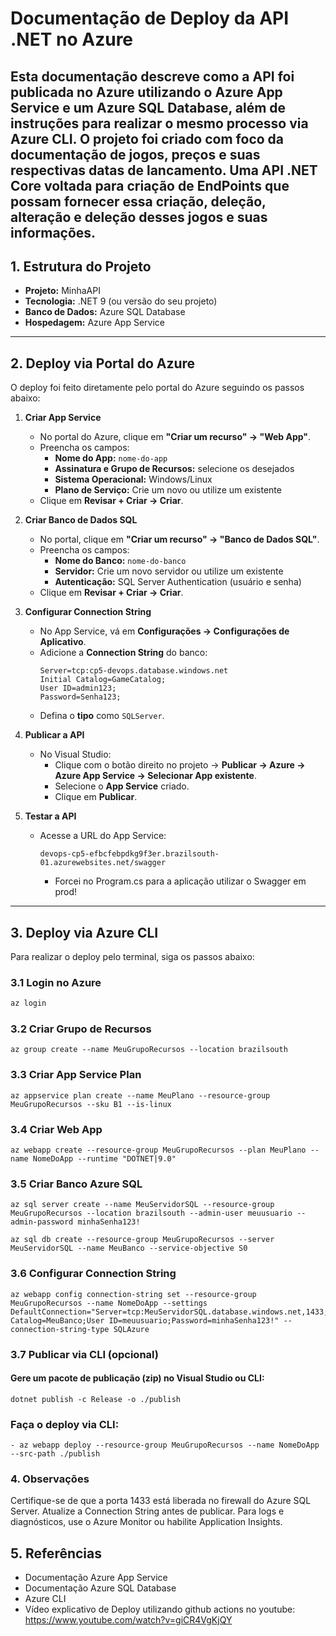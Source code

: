 # Documentação de Deploy da API .NET no Azure

Esta documentação descreve como a API foi publicada no **Azure** utilizando o **Azure App Service** e um **Azure SQL Database**, além de instruções para realizar o mesmo processo via **Azure CLI**.
O projeto foi criado com foco da documentação de jogos, preços e suas respectivas datas de lancamento. Uma API .NET Core voltada para criação de EndPoints que possam fornecer essa criação, deleção, alteração e deleção desses jogos e suas informações.
---

## 1. Estrutura do Projeto

- **Projeto:** MinhaAPI
- **Tecnologia:** .NET 9 (ou versão do seu projeto)
- **Banco de Dados:** Azure SQL Database
- **Hospedagem:** Azure App Service

---

## 2. Deploy via Portal do Azure

O deploy foi feito diretamente pelo portal do Azure seguindo os passos abaixo:

1. **Criar App Service**
   - No portal do Azure, clique em **"Criar um recurso" → "Web App"**.
   - Preencha os campos:
     - **Nome do App:** `nome-do-app`
     - **Assinatura e Grupo de Recursos:** selecione os desejados
     - **Sistema Operacional:** Windows/Linux
     - **Plano de Serviço:** Crie um novo ou utilize um existente
   - Clique em **Revisar + Criar → Criar**.

2. **Criar Banco de Dados SQL**
   - No portal, clique em **"Criar um recurso" → "Banco de Dados SQL"**.
   - Preencha os campos:
     - **Nome do Banco:** `nome-do-banco`
     - **Servidor:** Crie um novo servidor ou utilize um existente
     - **Autenticação:** SQL Server Authentication (usuário e senha)
   - Clique em **Revisar + Criar → Criar**.

3. **Configurar Connection String**
   - No App Service, vá em **Configurações → Configurações de Aplicativo**.
   - Adicione a **Connection String** do banco:
     ```
     Server=tcp:cp5-devops.database.windows.net
     Initial Catalog=GameCatalog;
     User ID=admin123;
     Password=Senha123;
     ```
   - Defina o **tipo** como `SQLServer`.

4. **Publicar a API**
   - No Visual Studio:
     - Clique com o botão direito no projeto → **Publicar → Azure → Azure App Service → Selecionar App existente**.
     - Selecione o **App Service** criado.
     - Clique em **Publicar**.

5. **Testar a API**
   - Acesse a URL do App Service:
     ```
     devops-cp5-efbcfebpdkg9f3er.brazilsouth-01.azurewebsites.net/swagger
     ```
     - Forcei no Program.cs para a aplicação utilizar o Swagger em prod!

---

## 3. Deploy via Azure CLI

Para realizar o deploy pelo terminal, siga os passos abaixo:

### 3.1 Login no Azure
```bash
az login
```
### 3.2 Criar Grupo de Recursos
```
az group create --name MeuGrupoRecursos --location brazilsouth
```
### 3.3 Criar App Service Plan
```
az appservice plan create --name MeuPlano --resource-group MeuGrupoRecursos --sku B1 --is-linux
```
### 3.4 Criar Web App
```
az webapp create --resource-group MeuGrupoRecursos --plan MeuPlano --name NomeDoApp --runtime "DOTNET|9.0"
```
### 3.5 Criar Banco Azure SQL
```
az sql server create --name MeuServidorSQL --resource-group MeuGrupoRecursos --location brazilsouth --admin-user meuusuario --admin-password minhaSenha123!
```
```
az sql db create --resource-group MeuGrupoRecursos --server MeuServidorSQL --name MeuBanco --service-objective S0
```
### 3.6 Configurar Connection String
```
az webapp config connection-string set --resource-group MeuGrupoRecursos --name NomeDoApp --settings DefaultConnection="Server=tcp:MeuServidorSQL.database.windows.net,1433;Initial Catalog=MeuBanco;User ID=meuusuario;Password=minhaSenha123!" --connection-string-type SQLAzure
```
### 3.7 Publicar via CLI (opcional)

#### Gere um pacote de publicação (zip) no Visual Studio ou CLI:
```
dotnet publish -c Release -o ./publish
```

### Faça o deploy via CLI:
```
- az webapp deploy --resource-group MeuGrupoRecursos --name NomeDoApp --src-path ./publish
```
### 4. Observações

Certifique-se de que a porta 1433 está liberada no firewall do Azure SQL Server.
Atualize a Connection String antes de publicar.
Para logs e diagnósticos, use o Azure Monitor ou habilite Application Insights.

## 5. Referências

- Documentação Azure App Service
- Documentação Azure SQL Database
- Azure CLI
- Vídeo explicativo de Deploy utilizando github actions no youtube: https://www.youtube.com/watch?v=giCR4VgKjQY
